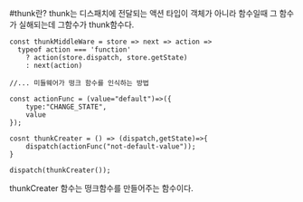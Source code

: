 #thunk란?
thunk는 디스패치에 전달되는 액션 타입이 객체가 아니라 함수일때 그 함수가 실해되는데 그함수가 thunk함수다.

```
const thunkMiddleWare = store => next => action =>
  typeof action === 'function'
    ? action(store.dispatch, store.getState)
    : next(action)

//... 미들웨어가 떵크 함수를 인식하는 방법

const actionFunc = (value="default")=>({
    type:"CHANGE_STATE",
    value
});

cosnt thunkCreater = () => (dispatch,getState)=>{
    dispatch(actionFunc("not-default-value"));
}

dispatch(thunkCreater());

```

thunkCreater 함수는 떵크함수를 만들어주는 함수이다.
 
